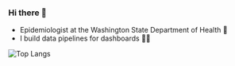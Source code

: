 ### Hi there 👋

- Epidemiologist at the Washington State Department of Health 🌲
- I build data pipelines for dashboards 👷‍♂️



![Top Langs](https://github-readme-stats.vercel.app/api/top-langs/?username=DOH-RPS1303&theme=tokyonight)
